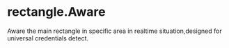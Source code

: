 # rectangle.Aware
Aware the main rectangle in specific area in realtime situation,designed for universal credentials detect.
